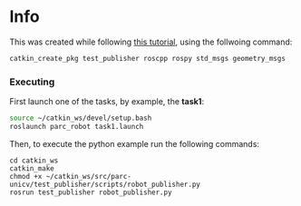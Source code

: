 # Info

This was created while following [this tutorial](https://parc-robotics.github.io/documentation-2023/getting-started-tutorials/getting-started-with-ros/#writing-your-first-ros-package), using the follwoing command:

```bash
catkin_create_pkg test_publisher roscpp rospy std_msgs geometry_msgs
```

### Executing

First launch one of the tasks, by example, the **task1**:

```bash
source ~/catkin_ws/devel/setup.bash
roslaunch parc_robot task1.launch
```

Then, to execute the python example run the following commands:

```
cd catkin_ws
catkin_make
chmod +x ~/catkin_ws/src/parc-unicv/test_publisher/scripts/robot_publisher.py
rosrun test_publisher robot_publisher.py
```
